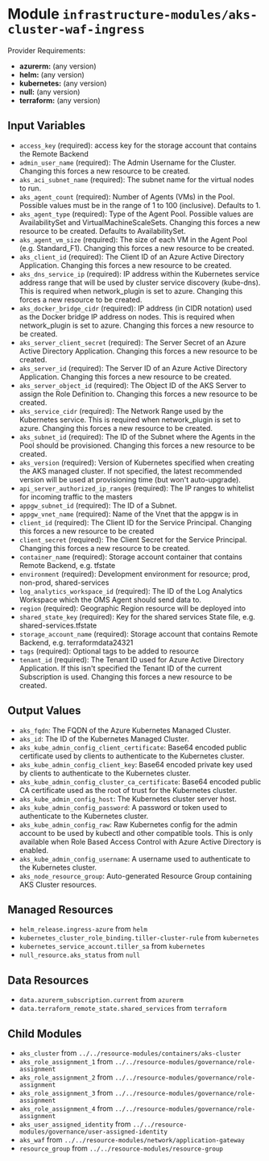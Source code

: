 
# Module `infrastructure-modules/aks-cluster-waf-ingress`

Provider Requirements:
* **azurerm:** (any version)
* **helm:** (any version)
* **kubernetes:** (any version)
* **null:** (any version)
* **terraform:** (any version)

## Input Variables
* `access_key` (required): access key for the storage account that contains the Remote Backend
* `admin_user_name` (required): The Admin Username for the Cluster. Changing this forces a new resource to be created.
* `aks_aci_subnet_name` (required): The subnet name for the virtual nodes to run.
* `aks_agent_count` (required): Number of Agents (VMs) in the Pool. Possible values must be in the range of 1 to 100 (inclusive). Defaults to 1.
* `aks_agent_type` (required): Type of the Agent Pool. Possible values are AvailabilitySet and VirtualMachineScaleSets. Changing this forces a new resource to be created. Defaults to AvailabilitySet.
* `aks_agent_vm_size` (required): The size of each VM in the Agent Pool (e.g. Standard_F1). Changing this forces a new resource to be created.
* `aks_client_id` (required): The Client ID of an Azure Active Directory Application. Changing this forces a new resource to be created.
* `aks_dns_service_ip` (required): IP address within the Kubernetes service address range that will be used by cluster service discovery (kube-dns). This is required when network_plugin is set to azure. Changing this forces a new resource to be created.
* `aks_docker_bridge_cidr` (required): IP address (in CIDR notation) used as the Docker bridge IP address on nodes. This is required when network_plugin is set to azure. Changing this forces a new resource to be created.
* `aks_server_client_secret` (required): The Server Secret of an Azure Active Directory Application. Changing this forces a new resource to be created.
* `aks_server_id` (required): The Server ID of an Azure Active Directory Application. Changing this forces a new resource to be created.
* `aks_server_object_id` (required): The Object ID of the AKS Server to assign the Role Definition to. Changing this forces a new resource to be created.
* `aks_service_cidr` (required): The Network Range used by the Kubernetes service. This is required when network_plugin is set to azure. Changing this forces a new resource to be created.
* `aks_subnet_id` (required): The ID of the Subnet where the Agents in the Pool should be provisioned. Changing this forces a new resource to be created.
* `aks_version` (required): Version of Kubernetes specified when creating the AKS managed cluster. If not specified, the latest recommended version will be used at provisioning time (but won't auto-upgrade).
* `api_server_authorized_ip_ranges` (required): The IP ranges to whitelist for incoming traffic to the masters
* `appgw_subnet_id` (required): The ID of a Subnet.
* `appgw_vnet_name` (required): Name of the Vnet that the appgw is in
* `client_id` (required):  The Client ID for the Service Principal. Changing this forces a new resource to be created
* `client_secret` (required): The Client Secret for the Service Principal. Changing this forces a new resource to be created.
* `container_name` (required): Storage account container that contains Remote Backend, e.g. tfstate
* `environment` (required): Development environment for resource; prod, non-prod, shared-services
* `log_analytics_workspace_id` (required): The ID of the Log Analytics Workspace which the OMS Agent should send data to.
* `region` (required): Geographic Region resource will be deployed into
* `shared_state_key` (required): Key for the shared services State file, e.g. shared-services.tfstate
* `storage_account_name` (required): Storage account that contains Remote Backend, e.g. terraformdata24321
* `tags` (required): Optional tags to be added to resource
* `tenant_id` (required): The Tenant ID used for Azure Active Directory Application. If this isn't specified the Tenant ID of the current Subscription is used. Changing this forces a new resource to be created.

## Output Values
* `aks_fqdn`: The FQDN of the Azure Kubernetes Managed Cluster.
* `aks_id`: The ID of the Kubernetes Managed Cluster.
* `aks_kube_admin_config_client_certificate`: Base64 encoded public certificate used by clients to authenticate to the Kubernetes cluster.
* `aks_kube_admin_config_client_key`: Base64 encoded private key used by clients to authenticate to the Kubernetes cluster.
* `aks_kube_admin_config_cluster_ca_certificate`: Base64 encoded public CA certificate used as the root of trust for the Kubernetes cluster.
* `aks_kube_admin_config_host`: The Kubernetes cluster server host.
* `aks_kube_admin_config_password`: A password or token used to authenticate to the Kubernetes cluster.
* `aks_kube_admin_config_raw`: Raw Kubernetes config for the admin account to be used by kubectl and other compatible tools. This is only available when Role Based Access Control with Azure Active Directory is enabled.
* `aks_kube_admin_config_username`: A username used to authenticate to the Kubernetes cluster.
* `aks_node_resource_group`: Auto-generated Resource Group containing AKS Cluster resources.

## Managed Resources
* `helm_release.ingress-azure` from `helm`
* `kubernetes_cluster_role_binding.tiller-cluster-rule` from `kubernetes`
* `kubernetes_service_account.tiller_sa` from `kubernetes`
* `null_resource.aks_status` from `null`

## Data Resources
* `data.azurerm_subscription.current` from `azurerm`
* `data.terraform_remote_state.shared_services` from `terraform`

## Child Modules
* `aks_cluster` from `../../resource-modules/containers/aks-cluster`
* `aks_role_assignment_1` from `../../resource-modules/governance/role-assignment`
* `aks_role_assignment_2` from `../../resource-modules/governance/role-assignment`
* `aks_role_assignment_3` from `../../resource-modules/governance/role-assignment`
* `aks_role_assignment_4` from `../../resource-modules/governance/role-assignment`
* `aks_user_assigned_identity` from `../../resource-modules/governance/user-assigned-identity`
* `aks_waf` from `../../resource-modules/network/application-gateway`
* `resource_group` from `../../resource-modules/resource-group`

